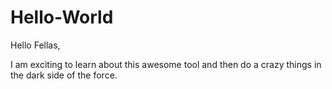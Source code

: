 # Hello-World

Hello Fellas, 

I am exciting to learn about this awesome tool and then do a crazy things in the dark side of the force.

